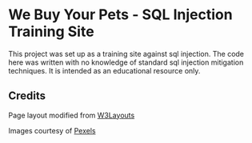 # We Buy Your Pets - SQL Injection Training Site

This project was set up as a training site against sql injection. The code here was written with no knowledge of standard sql injection mitigation techniques. It is intended as an educational resource only.

## Credits

Page layout modified from [W3Layouts](http://w3layouts.com/)

Images courtesy of [Pexels](https://www.pexels.com/)
